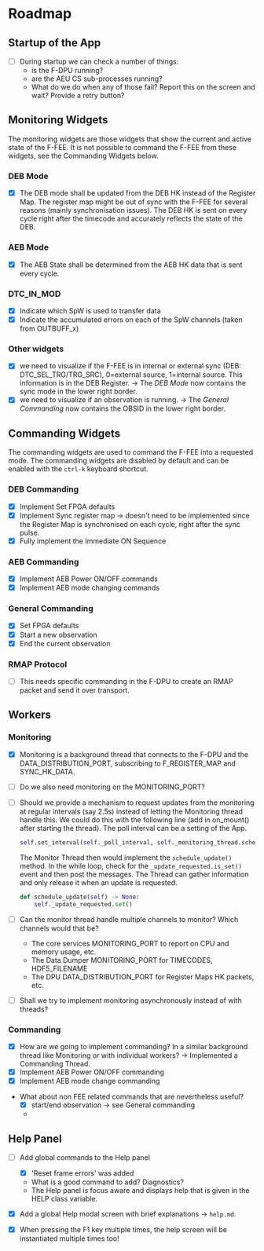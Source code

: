 # Roadmap

## Startup of the App

- [ ] During startup we can check a number of things:
	- is the F-DPU running?
	- are the AEU CS sub-processes running?
    - What do we do when any of those fail? Report this on the screen and wait? Provide a retry button?

## Monitoring Widgets

The monitoring widgets are those widgets that show the current and active state of the F-FEE. It is not possible to
command the F-FEE from these widgets, see the Commanding Widgets below.

### DEB Mode

- [x]  The DEB mode shall be updated from the DEB HK instead of the Register Map. The register map might be out of sync
  with the F-FEE for several reasons (mainly synchronisation issues). The DEB HK is sent on every cycle right after the
  timecode and accurately reflects the state of the DEB.

### AEB Mode

- [x] The AEB State shall be determined from the AEB HK data that is sent every cycle.

### DTC_IN_MOD

- [x] Indicate which SpW is used to transfer data
- [x] Indicate the accumulated errors on each of the SpW channels (taken from OUTBUFF_x)

### Other widgets

- [x] we need to visualize if the F-FEE is in internal or external sync (DEB: DTC_SEL_TRG/TRG_SRC), 0=external 
  source, 1=internal source. This information is in the DEB Register. -> The _DEB Mode_ now contains the sync mode in the 
  lower right border.
- [x] we need to visualize if an observation is running. -> The _General Commanding_ now contains the OBSID in the 
  lower right border.

## Commanding Widgets

The commanding widgets are used to command the F-FEE into a requested mode. The commanding widgets are disabled by 
default and can be enabled with the `ctrl-k` keyboard shortcut.

### DEB Commanding

- [x] Implement Set FPGA defaults
- [x] Implement Sync register map -> doesn't need to be implemented since the Register Map is synchronised on each
  cycle, right after the sync pulse.
- [x] Fully implement the Immediate ON Sequence

### AEB Commanding

- [x] Implement AEB Power ON/OFF commands
- [x] Implement AEB mode changing commands

### General Commanding

- [x] Set FPGA defaults
- [x] Start a new observation
- [x] End the current observation

### RMAP Protocol

- [ ] This needs specific commanding in the F-DPU to create an RMAP packet and send it over transport.


## Workers

### Monitoring 

- [x] Monitoring is a background thread that connects to the F-DPU and the DATA_DISTRIBUTION_PORT, subscribing to F_REGISTER_MAP and SYNC_HK_DATA.
- [ ] Do we also need monitoring on the MONITORING_PORT?
- [ ] Should we provide a mechanism to request updates from the monitoring at regular intervals (say 2.5s) instead of letting the Monitoring thread handle this. We could do this with the following line (add in on_mount() after starting the thread). The poll interval can be a setting of the App.
	```python
	self.set_interval(self._poll_interval, self._monitoring_thread.schedule_update)
	```
	The Monitor Thread then would implement the `schedule_update()` method. In the while loop, check for the `_update_requested.is_set()` event and then post the messages. The Thread can gather information and only release it when an update is requested.

	```python
	def schedule_update(self) -> None:
        self._update_requested.set()
    ```
 
- [ ] Can the monitor thread handle multiple channels to monitor? Which channels would that be?
  - The core services MONITORING_PORT to report on CPU and memory usage, etc.
  - The Data Dumper MONITORING_PORT for TIMECODES, HDF5_FILENAME
  - The DPU DATA_DISTRIBUTION_PORT for Register Maps HK packets, etc.

- [ ] Shall we try to implement monitoring asynchronously instead of with threads?  


### Commanding

- [x] How are we going to implement commanding? In a similar background thread like Monitoring or with individual workers? -> Implemented a Commanding Thread.
- [x] Implement AEB Power ON/OFF commanding
- [x] Implement AEB mode change commanding
- What about non FEE related commands that are nevertheless useful?
  - [x] start/end observation -> see General commanding
  - 


## Help Panel

- [ ] Add global commands to the Help panel
  - [x] 'Reset frame errors' was added
  - What is a good command to add? Diagnostics?
  - The Help panel is focus aware and displays help that is given in the HELP class variable.

- [x] Add a global Help modal screen with brief explanations -> `help.md`.
- [x] When pressing the F1 key multiple times, the help screen will be instantiated multiple times too!
